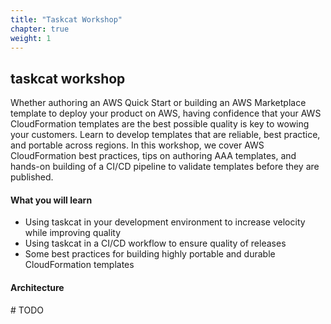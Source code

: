 ```yaml
---
title: "Taskcat Workshop"
chapter: true
weight: 1
---
```


## taskcat workshop

Whether authoring an AWS Quick Start or building an AWS Marketplace template to deploy 
your product on AWS, having confidence that your AWS CloudFormation templates are the 
best possible quality is key to wowing your customers. Learn to develop templates that 
are reliable, best practice, and portable across regions. In this workshop, we cover 
AWS CloudFormation best practices, tips on authoring AAA templates, and hands-on 
building of a CI/CD pipeline to validate templates before they are published.

#### What you will learn

- Using taskcat in your development environment to increase velocity while improving 
quality
- Using taskcat in a CI/CD workflow to ensure quality of releases
- Some best practices for building highly portable and durable CloudFormation templates

#### Architecture

 \# TODO